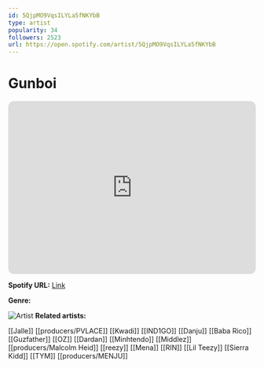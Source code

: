 ```yaml
---
id: 5QjpMO9VqsILYLa5fNKYbB
type: artist
popularity: 34
followers: 2523
url: https://open.spotify.com/artist/5QjpMO9VqsILYLa5fNKYbB
---
```

# Gunboi

<iframe style="border-radius:12px" src="https://open.spotify.com/embed/artist/5QjpMO9VqsILYLa5fNKYbB" width="100%" height="352" frameBorder="0" allowfullscreen="" allow="autoplay; clipboard-write; encrypted-media; fullscreen; picture-in-picture" loading="lazy"></iframe>

**Spotify URL:** [Link](https://open.spotify.com/artist/5QjpMO9VqsILYLa5fNKYbB)

**Genre:** 

![Artist](https://i.scdn.co/image/ab6761610000e5ebbaf4c0308d4874d31b05d749)
**Related artists:**

[[Jalle]]
[[producers/PVLACE]]
[[Kwadi]]
[[IND1GO]]
[[Danju]]
[[Baba Rico]]
[[Guzfather]]
[[OZ]]
[[Dardan]]
[[Minhtendo]]
[[Middlez]]
[[producers/Malcolm Heid]]
[[reezy]]
[[Mena]]
[[RIN]]
[[Lil Teezy]]
[[Sierra Kidd]]
[[TYM]]
[[producers/MENJU]]
